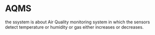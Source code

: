 # AQMS
the ssystem is about Air Quality monitoring system in which the sensors detect temperature or humidity or gas either increases or decreases.
